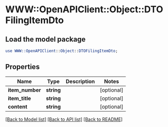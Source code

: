 # WWW::OpenAPIClient::Object::DTOFilingItemDto

## Load the model package
```perl
use WWW::OpenAPIClient::Object::DTOFilingItemDto;
```

## Properties
Name | Type | Description | Notes
------------ | ------------- | ------------- | -------------
**item_number** | **string** |  | [optional] 
**item_title** | **string** |  | [optional] 
**content** | **string** |  | [optional] 

[[Back to Model list]](../README.md#documentation-for-models) [[Back to API list]](../README.md#documentation-for-api-endpoints) [[Back to README]](../README.md)


